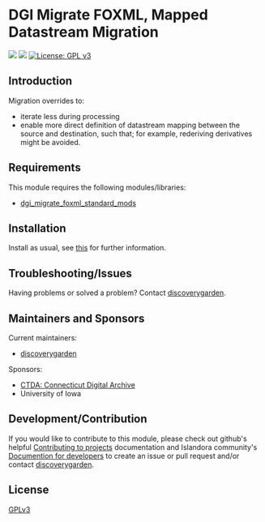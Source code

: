# DGI Migrate FOXML, Mapped Datastream Migration

![](https://github.com/discoverygarden/dgi_migrate_foxml_mapped_datastream_migration/actions/workflows/lint.yml/badge.svg)
![](https://github.com/discoverygarden/dgi_migrate_foxml_mapped_datastream_migration/actions/workflows/semver.yml/badge.svg)
[![License: GPL v3](https://img.shields.io/badge/License-GPLv3-blue.svg)](https://www.gnu.org/licenses/gpl-3.0)

## Introduction

Migration overrides to:
- iterate less during processing
- enable more direct definition of datastream mapping between the source and destination, such that; for example, rederiving derivatives might be avoided.

## Requirements

This module requires the following modules/libraries:
* [dgi_migrate_foxml_standard_mods](https://github.com/discoverygarden/dgi_migrate/tree/main/modules/dgi_migrate_foxml_standard_mods)

## Installation

Install as usual, see
[this](https://drupal.org/documentation/install/modules-themes/modules-8) for
further information.

## Troubleshooting/Issues

Having problems or solved a problem? Contact
[discoverygarden](http://support.discoverygarden.ca).

## Maintainers and Sponsors

Current maintainers:

* [discoverygarden](http://www.discoverygarden.ca)

Sponsors:

* [CTDA: Connecticut Digital Archive](https://ctdigitalarchive.org/)
* University of Iowa

## Development/Contribution

If you would like to contribute to this module, please check out github's helpful
[Contributing to projects](https://docs.github.com/en/get-started/quickstart/contributing-to-projects) documentation and Islandora community's [Documention for developers](https://islandora.github.io/documentation/contributing/CONTRIBUTING/#github-issues) to create an issue or pull request and/or
contact [discoverygarden](http://support.discoverygarden.ca).

## License

[GPLv3](http://www.gnu.org/licenses/gpl-3.0.txt)
